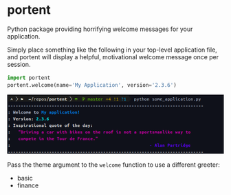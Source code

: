 # portent
Python package providing horrifying welcome messages for your application.

Simply place something like the following in your top-level application
file, and portent will display a helpful, motivational welcome message
once per session.

```python
import portent
portent.welcome(name='My Application', version='2.3.6')
```

![](static/img1.png)

Pass the theme argument to the `welcome` function to use a different
greeter:
- basic
- finance



